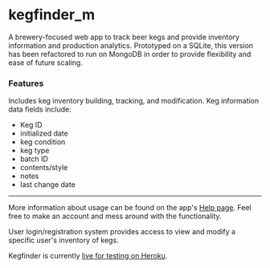 # kegfinder_m
A brewery-focused web app to track beer kegs and provide inventory information and production analytics. Prototyped on a SQLite, this version has been refactored to run on MongoDB in order to provide flexibility and ease of future scaling.

### Features 
Includes keg inventory building, tracking, and modification. Keg information data fields include:
- Keg ID
- initialized date
- keg condition
- keg type
- batch ID
- contents/style
- notes
- last change date

***

More information about usage can be found on the app's [Help page](https://kegfinder.herokuapp.com/help). Feel free to make an account and mess around with the functionality.

User login/registration system provides access to view and modify a specific user's inventory of kegs.

Kegfinder is currently [live for testing on Heroku](https://kegfinder.herokuapp.com).

